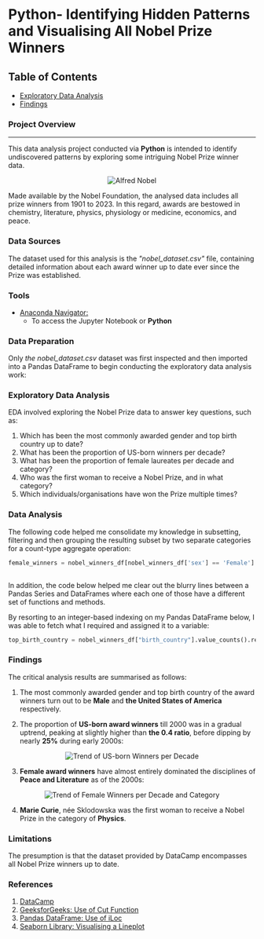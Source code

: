 # Python- Identifying Hidden Patterns and Visualising All Nobel Prize Winners

## Table of Contents

- [Exploratory Data Analysis](#exploratory-data-analysis)
- [Findings](#findings)

### Project Overview
---

This data analysis project conducted via **Python** is intended to identify undiscovered patterns by exploring some intriguing Nobel Prize winner data. 

<p align="center">
  <img src="https://github.com/OzzyGoylusun/Python.-Identifying-and-Visualising-Nobel-Prize-Winners/blob/main/Nobel_Prize.png"
 alt="Alfred Nobel">
</p>

Made available by the Nobel Foundation, the analysed data includes all prize winners from 1901 to 2023. In this regard, awards are bestowed in chemistry, literature, physics, physiology or medicine, economics, and peace. 


### Data Sources

The dataset used for this analysis is the *"nobel_dataset.csv"* file, containing detailed information about each award winner up to date ever since the Prize was established.

### Tools

- [Anaconda Navigator: ](https://www.anaconda.com/download)
  - To access the Jupyter Notebook or **Python**


### Data Preparation

Only *the nobel_dataset.csv* dataset was first inspected and then imported into a Pandas DataFrame to begin conducting the exploratory data analysis work:


### Exploratory Data Analysis

EDA involved exploring the Nobel Prize data to answer key questions, such as:

1.  Which has been the most commonly awarded gender and top birth country up to date?
2.  What has been the proportion of US-born winners per decade?
3.  What has been the proportion of female laureates per decade and category?
4.  Who was the first woman to receive a Nobel Prize, and in what category?
5.  Which individuals/organisations have won the Prize multiple times?


### Data Analysis

The following code helped me consolidate my knowledge in subsetting, filtering and then grouping the resulting subset by two separate categories for a count-type aggregate operation:

```python
female_winners = nobel_winners_df[nobel_winners_df['sex'] == 'Female'].groupby(['decade',
                                                                                'category']).agg({"prize":"count"})
```

In addition, the code below helped me clear out the blurry lines between a Pandas Series and DataFrames where each one of those have a different set of functions and methods.

By resorting to an integer-based indexing on my Pandas DataFrame below, I was able to fetch what I required and assigned it to a variable:

```python
top_birth_country = nobel_winners_df["birth_country"].value_counts().reset_index().iloc[0,0]
```

### Findings

The critical analysis results are summarised as follows:

1. The most commonly awarded gender and top birth country of the award winners turn out to be **Male** and **the United States of America** respectively.
   
2. The proportion of **US-born award winners** till 2000 was in a gradual uptrend, peaking at slightly higher than **the 0.4 ratio**, before dipping by nearly **25%** during early 2000s:
<p align="center">
<img src="https://github.com/OzzyGoylusun/Python.-Identifying-Hidden-Patterns-and-Visualising-Nobel-Prize-Winners/blob/main/Trend%20of%20US-born%20Winners%20per%20Decade.png" alt="Trend of US-born Winners per Decade">
</p>
  
3. **Female award winners** have almost entirely dominated the disciplines of **Peace and Literature** as of the 2000s:
<p align="center">
<img src="https://github.com/OzzyGoylusun/Python.-Identifying-Hidden-Patterns-and-Visualising-Nobel-Prize-Winners/blob/main/Trend%20of%20Female%20Winners%20per%20Decade%20and%20Category.png" alt="Trend of Female Winners per Decade and Category">
</p>

4. **Marie Curie**, née Sklodowska was the first woman to receive a Nobel Prize in the category of **Physics**.


### Limitations

The presumption is that the dataset provided by DataCamp encompasses all Nobel Prize winners up to date.

### References

1. [DataCamp](https://www.datacamp.com/)
2. [GeeksforGeeks: Use of Cut Function](https://www.geeksforgeeks.org/pandas-cut-method-in-python/)
3. [Pandas DataFrame: Use of iLoc](https://pandas.pydata.org/docs/reference/api/pandas.DataFrame.iloc.html)
4. [Seaborn Library: Visualising a Lineplot](https://seaborn.pydata.org/generated/seaborn.lineplot.html)

